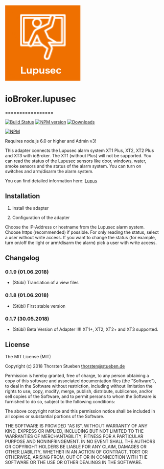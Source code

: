![Logo](admin/lupusec.png)
# ioBroker.lupusec
=================

[![Build Status](https://travis-ci.org/schmupu/ioBroker.lupusec.svg?branch=master)](https://travis-ci.org/schmupu/ioBroker.lupusec)
[![NPM version](http://img.shields.io/npm/v/iobroker.lupusec.svg)](https://www.npmjs.com/package/iobroker.lupusec)
[![Downloads](https://img.shields.io/npm/dm/iobroker.lupusec.svg)](https://www.npmjs.com/package/iobroker.lupusec)

[![NPM](https://nodei.co/npm/iobroker.lupusec.png?downloads=true)](https://nodei.co/npm/iobroker.lupusec/)

Requires node.js 6.0 or higher and Admin v3!

This adapter connects the Lupusec alarm system XT1 Plus, XT2, XT2 Plus and XT3 with ioBroker.
The XT1 (without Plus) will not be supported. You can read the status of the Lupusec sensors
like door, windows, water, smoke sensors and the status of the alarm system.
You can turn on switches and arm/disarm the alarm system.


You can find detailed information here: [Lupus](https://www.lupus-electronics.de/en)

## Installation

1. Install the adapter

2. Configuration of the adapter

  Choose the IP-Address or hostname from the Lupusec alarm system. Choose https (recommended) if possible.
  For only reading the status, select a user without write access. If you want to change the status
  (for example, turn on/off the light or arm/disarm the alarm) pick a user with write access.


## Changelog

### 0.1.9 (01.06.2018)
* (Stübi) Translation of a view files

### 0.1.8 (01.06.2018)
* (Stübi) First stable version

### 0.1.7 (30.05.2018)
* (Stübi) Beta Version of Adapter !!!! XT1+, XT2, XT2+ and XT3 supported.



## License
The MIT License (MIT)

Copyright (c) 2018 Thorsten Stueben <thorsten@stueben.de>

Permission is hereby granted, free of charge, to any person obtaining a copy
of this software and associated documentation files (the "Software"), to deal
in the Software without restriction, including without limitation the rights
to use, copy, modify, merge, publish, distribute, sublicense, and/or sell
copies of the Software, and to permit persons to whom the Software is
furnished to do so, subject to the following conditions:

The above copyright notice and this permission notice shall be included in
all copies or substantial portions of the Software.

THE SOFTWARE IS PROVIDED "AS IS", WITHOUT WARRANTY OF ANY KIND, EXPRESS OR
IMPLIED, INCLUDING BUT NOT LIMITED TO THE WARRANTIES OF MERCHANTABILITY,
FITNESS FOR A PARTICULAR PURPOSE AND NONINFRINGEMENT. IN NO EVENT SHALL THE
AUTHORS OR COPYRIGHT HOLDERS BE LIABLE FOR ANY CLAIM, DAMAGES OR OTHER
LIABILITY, WHETHER IN AN ACTION OF CONTRACT, TORT OR OTHERWISE, ARISING FROM,
OUT OF OR IN CONNECTION WITH THE SOFTWARE OR THE USE OR OTHER DEALINGS IN
THE SOFTWARE.
